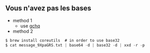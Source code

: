 ## Vous n'avez pas les bases
- method 1 
  - use [gchq](http://gchq.github.io/CyberChef)
- method 2
```scala
$ brew install coreutils  # in order to use base32
$ cat message_9XpaGRS.txt | base64 -d | base32 -d | xxd -r -p
```
